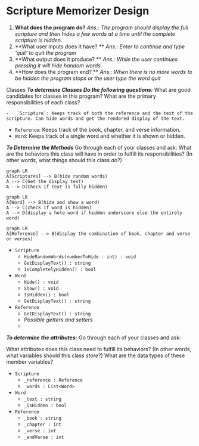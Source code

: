# Scripture Memorizer Design
1.  **What does the program do?**
		_Ans.: The program should display the full scripture and then hides a few words at a time until the complete scripture is hidden._
2.   **What user inputs does it have? **
		_Ans.: Enter to continue and type 'quit' to quit the program_
3.   **What output does it produce? **
		_Ans.: While the user continues pressing <enter> it will hide handom words._
4.   **How does the program end? **
		_Ans.: When there is no more words to be hidden the program stops or the user type the word quit_

Classes
**_To determine Classes Do the following questions:_**
What are good candidates for classes in this program?
What are the primary responsibilities of each class?

	-   `Scripture`: Keeps track of both the reference and the text of the scripture. Can hide words and get the rendered display of the text.
-   `Reference`: Keeps track of the book, chapter, and verse information.
-   `Word`: Keeps track of a single word and whether it is shown or hidden.
	
**_To Determine the Methods_**
	Go through each of your classes and ask:
  What are the behaviors this class will have in order to fulfill its responsibilities? (In other words, what things should this class  _do_?)
  
```mermaid
graph LR
A[Scriptures] --> B(hide random words) 
A --> C(Get the display test)
A --> D(Check if text is fully hidden)
```

```mermaid
graph LR
A[Word] --> B(hide and show a word) 
A --> C(check if word is hidden)
A --> D(display a hole word if hidden underscore else the entirely word)
```
```mermaid
graph LR
A[Reference] --> B(display the combination of book, chapter and verse or verses) 
```

-   `Scripture`
    -   `HideRandomWords(numberToHide : int) : void`
    -   `GetDisplayText() : string`
    -   `IsCompletelyHidden() : bool`
-   `Word`
    -   `Hide() : void`
    -   `Show() : void`
    -   `IsHidden() : bool`
    -   `GetDisplayText() : string`
-   `Reference`
    -   `GetDisplayText() : string`
    -   _Possible getters and setters_
    - 
**_To determine the attributes:_**
Go through each of your classes and ask:

What attributes does this class need to fulfill its behaviors? (In other words, what variables should this class  _store_?)
What are the data types of these member variables?
-   `Scripture`
    -   `_reference : Reference`
    -   `_words : List<Word>`
-   `Word`
    -   `_text : string`
    -   `_isHidden : bool`
-   `Reference`
    -   `_book : string`
    -   `_chapter : int`
    -   `_verse : int`
    -   `_endVerse : int`

